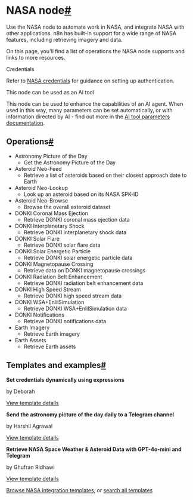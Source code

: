 [](https://github.com/n8n-io/n8n-docs/edit/main/docs/integrations/builtin/app-nodes/n8n-nodes-base.nasa.md "Edit this page")

# NASA node[#](#nasa-node "Permanent link")

Use the NASA node to automate work in NASA, and integrate NASA with other applications. n8n has built-in support for a wide range of NASA features, including retrieving imagery and data.

On this page, you'll find a list of operations the NASA node supports and links to more resources.

Credentials

Refer to [NASA credentials](../../credentials/nasa/) for guidance on setting up authentication.

This node can be used as an AI tool

This node can be used to enhance the capabilities of an AI agent. When used in this way, many parameters can be set automatically, or with information directed by AI - find out more in the [AI tool parameters documentation](../../../../advanced-ai/examples/using-the-fromai-function/).

## Operations[#](#operations "Permanent link")

*   Astronomy Picture of the Day
    *   Get the Astronomy Picture of the Day
*   Asteroid Neo-Feed
    *   Retrieve a list of asteroids based on their closest approach date to Earth
*   Asteroid Neo-Lookup
    *   Look up an asteroid based on its NASA SPK-ID
*   Asteroid Neo-Browse
    *   Browse the overall asteroid dataset
*   DONKI Coronal Mass Ejection
    *   Retrieve DONKI coronal mass ejection data
*   DONKI Interplanetary Shock
    *   Retrieve DONKI interplanetary shock data
*   DONKI Solar Flare
    *   Retrieve DONKI solar flare data
*   DONKI Solar Energetic Particle
    *   Retrieve DONKI solar energetic particle data
*   DONKI Magnetopause Crossing
    *   Retrieve data on DONKI magnetopause crossings
*   DONKI Radiation Belt Enhancement
    *   Retrieve DONKI radiation belt enhancement data
*   DONKI High Speed Stream
    *   Retrieve DONKI high speed stream data
*   DONKI WSA+EnlilSimulation
    *   Retrieve DONKI WSA+EnlilSimulation data
*   DONKI Notifications
    *   Retrieve DONKI notifications data
*   Earth Imagery
    *   Retrieve Earth imagery
*   Earth Assets
    *   Retrieve Earth assets

## Templates and examples[#](#templates-and-examples "Permanent link")

**Set credentials dynamically using expressions**

by Deborah

[View template details](https://n8n.io/workflows/2223-set-credentials-dynamically-using-expressions/)

**Send the astronomy picture of the day daily to a Telegram channel**

by Harshil Agrawal

[View template details](https://n8n.io/workflows/828-send-the-astronomy-picture-of-the-day-daily-to-a-telegram-channel/)

**Retrieve NASA Space Weather & Asteroid Data with GPT-4o-mini and Telegram**

by Ghufran Ridhawi

[View template details](https://n8n.io/workflows/3834-retrieve-nasa-space-weather-and-asteroid-data-with-gpt-4o-mini-and-telegram/)

[Browse NASA integration templates](https://n8n.io/integrations/nasa/), or [search all templates](https://n8n.io/workflows/)